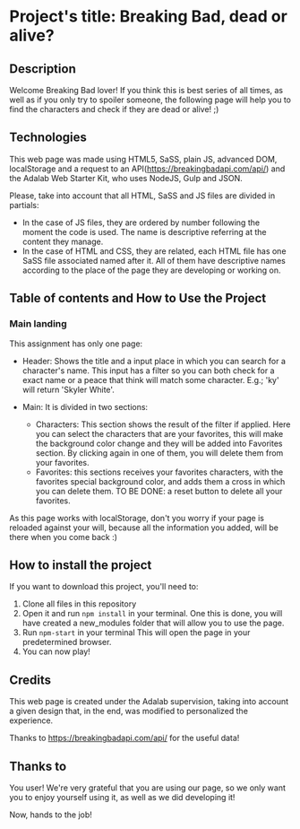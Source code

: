 # Project's title: Breaking Bad, dead or alive?

## Description

Welcome Breaking Bad lover! If you think this is best series of all times, as well as if you only try to spoiler someone, the following page will help you to find the characters and check if they are dead or alive! ;)

## Technologies

This web page was made using HTML5, SaSS, plain JS, advanced DOM, localStorage and a request to an API(https://breakingbadapi.com/api/) and the Adalab Web Starter Kit, who uses NodeJS, Gulp and JSON.

Please, take into account that all HTML, SaSS and JS files are divided in partials:

- In the case of JS files, they are ordered by number following the moment the code is used. The name is descriptive referring at the content they manage.
- In the case of HTML and CSS, they are related, each HTML file has one SaSS file associated named after it. All of them have descriptive names according to the place of the page they are developing or working on.

## Table of contents and How to Use the Project

### Main landing

This assignment has only one page:

- Header: Shows the title and a input place in which you can search for a character's name. This input has a filter so you can both check for a exact name or a peace that think will match some character. E.g.; 'ky' will return 'Skyler White'.

- Main: It is divided in two sections:
  - Characters: This section shows the result of the filter if applied. Here you can select the characters that are your favorites, this will make the background color change and they will be added into Favorites section. By clicking again in one of them, you will delete them from your favorites.
  - Favorites: this sections receives your favorites characters, with the favorites special background color, and adds them a cross in which you can delete them.
    TO BE DONE: a reset button to delete all your favorites.

As this page works with localStorage, don't you worry if your page is reloaded against your will, because all the information you added, will be there when you come back :)

## How to install the project

If you want to download this project, you'll need to:

1. Clone all files in this repository
2. Open it and run `npm install` in your terminal. One this is done, you will have created a new_modules folder that will allow you to use the page.
3. Run `npm-start` in your terminal This will open the page in your predetermined browser.
4. You can now play!

## Credits

This web page is created under the Adalab supervision, taking into account a given design that, in the end, was modified to personalized the experience.

Thanks to https://breakingbadapi.com/api/ for the useful data!

## Thanks to

You user! We're very grateful that you are using our page, so we only want you to enjoy yourself using it, as well as we did developing it!

Now, hands to the job!
